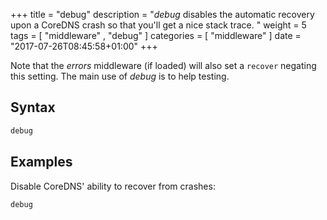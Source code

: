 +++
title = "debug"
description = "*debug* disables the automatic recovery upon a CoreDNS crash so that you'll get a nice stack trace. "
weight = 5
tags = [  "middleware" , "debug" ]
categories = [ "middleware" ]
date = "2017-07-26T08:45:58+01:00"
+++

Note that the *errors* middleware (if loaded) will also set a `recover` negating this setting.
The main use of *debug* is to help testing.

## Syntax

~~~ txt
debug
~~~

## Examples

Disable CoreDNS' ability to recover from crashes:

~~~ txt
debug
~~~

